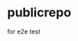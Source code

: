 # publicrepo
for e2e test











































































































































































































































































